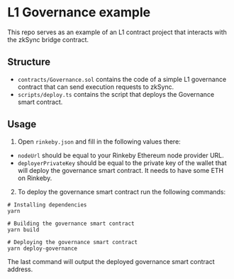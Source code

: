 # L1 Governance example

This repo serves as an example of an L1 contract project that interacts with the zkSync bridge contract.

## Structure

- `contracts/Governance.sol` contains the code of a simple L1 governance contract that can send execution requests to zkSync.
- `scripts/deploy.ts` contains the script that deploys the Governance smart contract.

## Usage

1. Open `rinkeby.json` and fill in the following values there:

- `nodeUrl` should be equal to your Rinkeby Ethereum node provider URL.
- `deployerPrivateKey` should be equal to the private key of the wallet that will deploy the governance smart contract. It needs to have some ETH on Rinkeby.

2. To deploy the governance smart contract run the following commands:

```
# Installing dependencies
yarn

# Building the governance smart contract
yarn build

# Deploying the governance smart contract
yarn deploy-governance
```

The last command will output the deployed governance smart contract address. 
